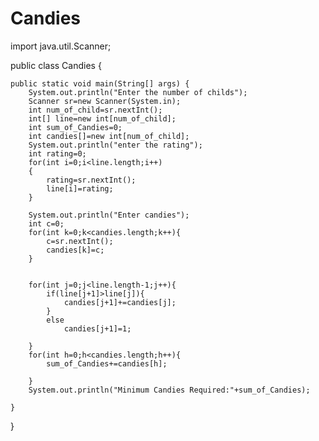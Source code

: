 # Candies
import java.util.Scanner;


public class Candies {

	
	public static void main(String[] args) {
		System.out.println("Enter the number of childs");
		Scanner sr=new Scanner(System.in);
		int num_of_child=sr.nextInt();
		int[] line=new int[num_of_child];
		int sum_of_Candies=0;
		int candies[]=new int[num_of_child];
		System.out.println("enter the rating");
		int rating=0;
		for(int i=0;i<line.length;i++)
		{
			rating=sr.nextInt();
			line[i]=rating;
		}
		
		System.out.println("Enter candies");
		int c=0;
		for(int k=0;k<candies.length;k++){
			c=sr.nextInt();
			candies[k]=c;
		}
		
		
		for(int j=0;j<line.length-1;j++){
			if(line[j+1]>line[j]){
				candies[j+1]+=candies[j];
			}
			else
				candies[j+1]=1;
			
		}
		for(int h=0;h<candies.length;h++){
			sum_of_Candies+=candies[h];
			
		}
		System.out.println("Minimum Candies Required:"+sum_of_Candies);
		
	}

}
